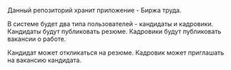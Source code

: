 Данный репозиторий хранит приложение - Биржа труда.

В системе будет два типа пользователей - кандидаты и кадровики.
Кандидаты будут публиковать резюме.
Кадровики будут публиковать вакансии о работе.

Кандидат может откликаться на резюме.
Кадровик может приглашать на вакансию кандидата.